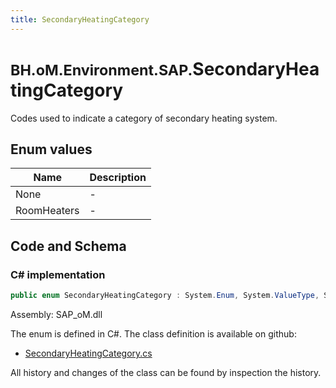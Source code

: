 ```yaml
---
title: SecondaryHeatingCategory
---
```


# <small>BH.oM.Environment.SAP.</small>**SecondaryHeatingCategory**

Codes used to indicate a category of secondary heating system.

## Enum values

| Name            | Description                                                    |
|-----------------|----------------------------------------------------------------|
| None |  -  |
| RoomHeaters |  -  |


## Code and Schema

### C# implementation

``` C# title="C#"
public enum SecondaryHeatingCategory : System.Enum, System.ValueType, System.IComparable, System.ISpanFormattable, System.IFormattable, System.IConvertible
```

Assembly: SAP_oM.dll

The enum is defined in C#. The class definition is available on github:

- [SecondaryHeatingCategory.cs](https://github.com/BHoM/SAP_Toolkit/blob/develop/SAP_oM/Enums\SecondaryHeatingCategory.cs)

All history and changes of the class can be found by inspection the history.
